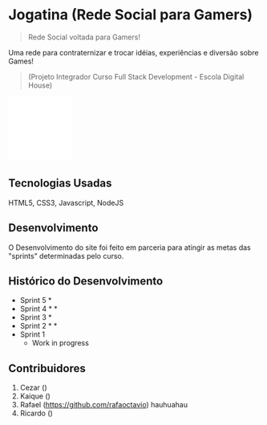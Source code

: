 # Jogatina (Rede Social para Gamers)
> Rede Social voltada para Gamers!

Uma rede para contraternizar e trocar idéias, experiências e diversão sobre Games!

>(Projeto Integrador Curso Full Stack Development - Escola Digital House)

![](tetris.gif)


## Tecnologias Usadas

HTML5, CSS3, Javascript, NodeJS

## Desenvolvimento

O Desenvolvimento do site foi feito em parceria para atingir as metas das "sprints" determinadas pelo curso.

## Histórico do Desenvolvimento

* Sprint 5
    * 
* Sprint 4
    * 
    * 
* Sprint 3
    * 
* Sprint 2
    * 
    *
* Sprint 1
    * Work in progress

## Contribuidores

1. Cezar ()
2. Kaique ()
3. Rafael (https://github.com/rafaoctavio) hauhuahau
4. Ricardo ()

